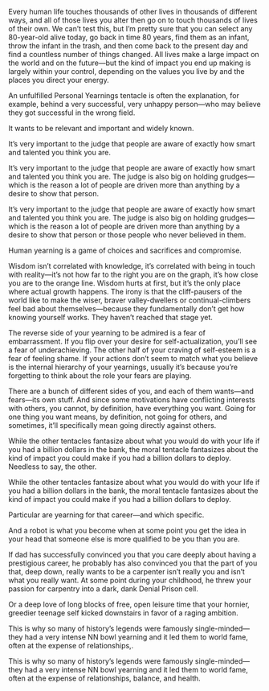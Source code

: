 

Every human life touches thousands of other lives in thousands of different ways, and all of those lives you alter then go on to touch thousands of lives of their own. We can’t test this, but I’m pretty sure that you can select any 80-year-old alive today, go back in time 80 years, find them as an infant, throw the infant in the trash, and then come back to the present day and find a countless number of things changed. All lives make a large impact on the world and on the future—but the kind of impact you end up making is largely within your control, depending on the values you live by and the places you direct your energy.

An unfulfilled Personal Yearnings tentacle is often the explanation, for example, behind a very successful, very unhappy person—who may believe they got successful in the wrong field.

It wants to be relevant and important and widely known.

It’s very important to the judge that people are aware of exactly how smart and talented you think you are.

It’s very important to the judge that people are aware of exactly how smart and talented you think you are. The judge is also big on holding grudges—which is the reason a lot of people are driven more than anything by a desire to show that person.

It’s very important to the judge that people are aware of exactly how smart and talented you think you are. The judge is also big on holding grudges—which is the reason a lot of people are driven more than anything by a desire to show that person or those people who never believed in them.

Human yearning is a game of choices and sacrifices and compromise.

Wisdom isn’t correlated with knowledge, it’s correlated with being in touch with reality—it’s not how far to the right you are on the graph, it’s how close you are to the orange line. Wisdom hurts at first, but it’s the only place where actual growth happens. The irony is that the cliff-pausers of the world like to make the wiser, braver valley-dwellers or continual-climbers feel bad about themselves—because they fundamentally don’t get how knowing yourself works. They haven’t reached that stage yet.

The reverse side of your yearning to be admired is a fear of embarrassment. If you flip over your desire for self-actualization, you’ll see a fear of underachieving. The other half of your craving of self-esteem is a fear of feeling shame. If your actions don’t seem to match what you believe is the internal hierarchy of your yearnings, usually it’s because you’re forgetting to think about the role your fears are playing.

There are a bunch of different sides of you, and each of them wants—and fears—its own stuff. And since some motivations have conflicting interests with others, you cannot, by definition, have everything you want. Going for one thing you want means, by definition, not going for others, and sometimes, it’ll specifically mean going directly against others.

While the other tentacles fantasize about what you would do with your life if you had a billion dollars in the bank, the moral tentacle fantasizes about the kind of impact you could make if you had a billion dollars to deploy. Needless to say, the other.

While the other tentacles fantasize about what you would do with your life if you had a billion dollars in the bank, the moral tentacle fantasizes about the kind of impact you could make if you had a billion dollars to deploy.

Particular are yearning for that career—and which specific.

And a robot is what you become when at some point you get the idea in your head that someone else is more qualified to be you than you are.

If dad has successfully convinced you that you care deeply about having a prestigious career, he probably has also convinced you that the part of you that, deep down, really wants to be a carpenter isn’t really you and isn’t what you really want. At some point during your childhood, he threw your passion for carpentry into a dark, dank Denial Prison cell.

Or a deep love of long blocks of free, open leisure time that your hornier, greedier teenage self kicked downstairs in favor of a raging ambition.

This is why so many of history’s legends were famously single-minded—they had a very intense NN bowl yearning and it led them to world fame, often at the expense of relationships,.

This is why so many of history’s legends were famously single-minded—they had a very intense NN bowl yearning and it led them to world fame, often at the expense of relationships, balance, and health.



